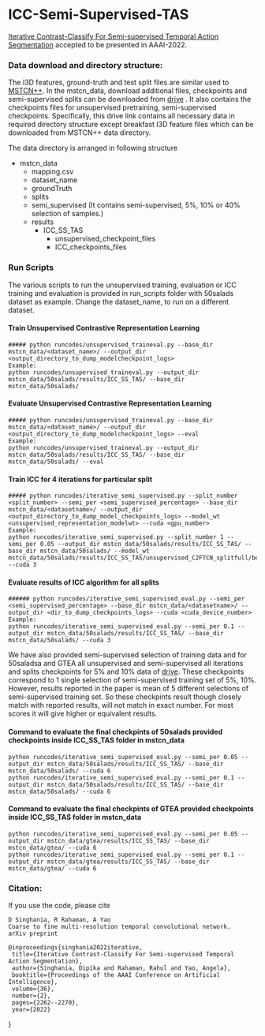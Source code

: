 # ICC-Semi-Supervised-TAS
[Iterative Contrast-Classify For Semi-supervised Temporal Action Segmentation](https://arxiv.org/abs/2112.01402) accepted to be presented in AAAI-2022.

### Data download and directory structure:

The I3D features, ground-truth and test split files are similar used to [MSTCN++](https://github.com/yabufarha/ms-tcn). 
In the mstcn_data, download additional files, checkpoints and semi-supervised splits can be downloaded from [drive](https://drive.google.com/drive/folders/1ArYPctLZZKfjicEf5nl4LJrY9xxFc6wU?usp=sharing) . It also contains the checkpoints files for unsupervised pretraining, semi-supervised checkpoints.
Specifically, this drive link contains all necessary data in required directory structure except breakfast I3D feature files which can be downloaded from MSTCN++ data directory.

The data directory is arranged in following structure

- mstcn_data
   - mapping.csv
   - dataset_name
   - groundTruth
   - splits
   - semi_supervised (It contains semi-supervised, 5%, 10% or 40% selection of samples.)
   - results
        - ICC_SS_TAS
            - unsupervised_checkpoint_files
            - ICC_checkpoints_files

### Run Scripts
The various scripts to run the unsupervised training, evaluation or ICC training and evaluation is provided in run_scripts folder with 50salads dataset as example.
Change the dataset_name,  to run on a different dataset.

#### Train Unsupervised Contrastive Representation Learning
    ##### python runcodes/unsupervised_traineval.py --base_dir mstcn_data/<dataset_name>/ --output_dir <output_directory_to_dump_modelcheckpoint_logs>
    Example:
    python runcodes/unsupervised_traineval.py --output_dir mstcn_data/50salads/results/ICC_SS_TAS/ --base_dir mstcn_data/50salads/


#### Evaluate Unsupervised Contrastive Representation Learning
    ##### python runcodes/unsupervised_traineval.py --base_dir mstcn_data/<dataset_name>/ --output_dir <output_directory_to_dump_modelcheckpoint_logs> --eval
    Example:
    python runcodes/unsupervised_traineval.py --output_dir mstcn_data/50salads/results/ICC_SS_TAS/ --base_dir mstcn_data/50salads/ --eval

#### Train ICC for 4 iterations for particular split
    ##### python runcodes/iterative_semi_supervised.py --split_number <split_number> --semi_per <semi_supervised_percentage> --base_dir mstcn_data/<datasetname>/ --output_dir <output_directory_to_dump_model_checkpoints_logs> --model_wt <unsupervised_representation_modelwt> --cuda <gpu_number>
    Example:
    python runcodes/iterative_semi_supervised.py --split_number 1 --semi_per 0.05 --output_dir mstcn_data/50salads/results/ICC_SS_TAS/ --base_dir mstcn_data/50salads/ --model_wt mstcn_data/50salads/results/ICC_SS_TAS/unsupervised_C2FTCN_splitfull/best_50salads_c2f_tcn.wt --cuda 3

#### Evaluate results of ICC algorithm for all splits
    ###### python runcodes/iterative_semi_supervised_eval.py --semi_per <semi_supervised_percentage> --base_dir mstcn_data/<datasetname>/ --output_dir <dir_to_dump_checkpoints_logs> --cuda <cuda_device_number>
    Example:
    python runcodes/iterative_semi_supervised_eval.py --semi_per 0.1 --output_dir mstcn_data/50salads/results/ICC_SS_TAS/ --base_dir mstcn_data/50salads/ --cuda 3

We have also provided semi-supervised selection of training data and for 50saladsa and GTEA all unsupervised and semi-supervised all iterations and splits checkpoints for 5% and 10% data of [drive](https://drive.google.com/drive/folders/1ArYPctLZZKfjicEf5nl4LJrY9xxFc6wU?usp=sharing). These checkpoints correspond to 1 single selection of semi-supervised training set of 5%, 10%. However, results reported in the paper is mean of 5 different selections of semi-supervised training set. So these checkpints result though closely match with reported results, will not match in exact number. For most scores it will give higher or equivalent results.

#### Command to evaluate the final checkpints of 50salads provided checkpoints inside ICC_SS_TAS folder in mstcn_data

    python runcodes/iterative_semi_supervised_eval.py --semi_per 0.05 --output_dir mstcn_data/50salads/results/ICC_SS_TAS/ --base_dir mstcn_data/50salads/ --cuda 6
    python runcodes/iterative_semi_supervised_eval.py --semi_per 0.1 --output_dir mstcn_data/50salads/results/ICC_SS_TAS/ --base_dir mstcn_data/50salads/ --cuda 6
    
    
#### Command to evaluate the final checkpints of GTEA provided checkpoints inside ICC_SS_TAS folder in mstcn_data

    python runcodes/iterative_semi_supervised_eval.py --semi_per 0.05 --output_dir mstcn_data/gtea/results/ICC_SS_TAS/ --base_dir mstcn_data/gtea/ --cuda 6
    python runcodes/iterative_semi_supervised_eval.py --semi_per 0.1 --output_dir mstcn_data/gtea/results/ICC_SS_TAS/ --base_dir mstcn_data/gtea/ --cuda 6

### Citation:

If you use the code, please cite

    D Singhania, R Rahaman, A Yao
    Coarse to fine multi-resolution temporal convolutional network.
    arXiv preprint 

    @inproceedings{singhania2022iterative,
     title={Iterative Contrast-Classify For Semi-supervised Temporal Action Segmentation},
     author={Singhania, Dipika and Rahaman, Rahul and Yao, Angela},
     booktitle={Proceedings of the AAAI Conference on Artificial Intelligence},
     volume={36},
     number={2},
     pages={2262--2270},
     year={2022}
   }
